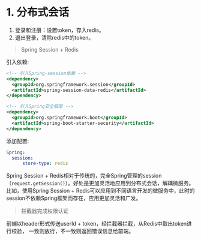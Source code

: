 # 1. 分布式会话

1. 登录和注册：设置token，存入redis。
2. 退出登录，清除redis中的token。

> Spring Session + Redis

引入依赖:

```xml
<!-- 引入Spring-session依赖 -->
<dependency>
  <groupId>org.springframework.session</groupId>
  <artifactId>spring-session-data-redis</artifactId>
</dependency>

<!-- 引入Spring安全框架 -->
<dependency>
  <groupId>org.springframework.boot</groupId>
  <artifactId>spring-boot-starter-security</artifactId>
</dependency>
```

添加配置:

```yml
Spring: 
  session:
      store-type: redis
```

Spring Session + Redis相对于传统的，完全Spring管理的session（`request.getSession()`）。好处是更加灵活地应用到分布式会话，解耦微服务。比如，使用Spring Session + Redis可以应用到不同语言开发的微服务中，此时的session不依赖Spring框架而存在，应用更加灵活和广发。

> 拦截器完成权限认证

前端以header形式传送userId + token，经拦截器拦截，从Redis中取出token进行校验， 一致则放行，不一致则返回错误信息给前端。